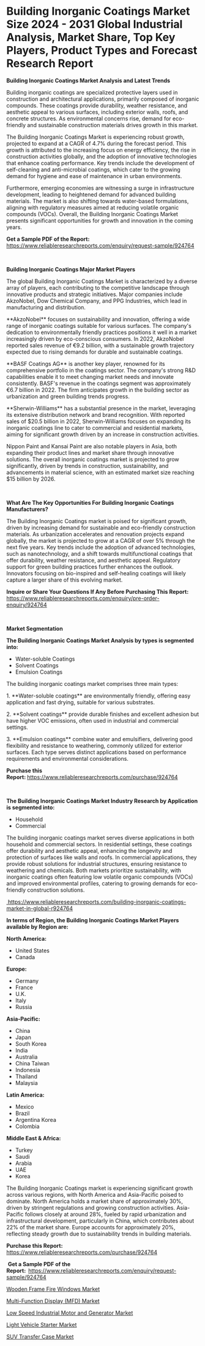 <p><h1>Building Inorganic Coatings Market Size 2024 - 2031 Global Industrial Analysis, Market Share, Top Key Players, Product Types and Forecast Research Report</h1></p><p><strong>Building Inorganic Coatings Market Analysis and Latest Trends</strong></p>
<p><p>Building inorganic coatings are specialized protective layers used in construction and architectural applications, primarily composed of inorganic compounds. These coatings provide durability, weather resistance, and aesthetic appeal to various surfaces, including exterior walls, roofs, and concrete structures. As environmental concerns rise, demand for eco-friendly and sustainable construction materials drives growth in this market.</p><p>The Building Inorganic Coatings Market is experiencing robust growth, projected to expand at a CAGR of 4.7% during the forecast period. This growth is attributed to the increasing focus on energy efficiency, the rise in construction activities globally, and the adoption of innovative technologies that enhance coating performance. Key trends include the development of self-cleaning and anti-microbial coatings, which cater to the growing demand for hygiene and ease of maintenance in urban environments.</p><p>Furthermore, emerging economies are witnessing a surge in infrastructure development, leading to heightened demand for advanced building materials. The market is also shifting towards water-based formulations, aligning with regulatory measures aimed at reducing volatile organic compounds (VOCs). Overall, the Building Inorganic Coatings Market presents significant opportunities for growth and innovation in the coming years.</p></p>
<p><strong>Get a Sample PDF of the Report:&nbsp;</strong> <a href="https://www.reliableresearchreports.com/enquiry/request-sample/924764?utm_campaign=115&utm_medium=2&utm_source=Github&utm_content=ia&utm_term=27122024&utm_id=building-inorganic-coatings">https://www.reliableresearchreports.com/enquiry/request-sample/924764</a></p>
<p>&nbsp;</p>
<p><strong>Building Inorganic Coatings Major Market Players</strong></p>
<p><p>The global Building Inorganic Coatings Market is characterized by a diverse array of players, each contributing to the competitive landscape through innovative products and strategic initiatives. Major companies include AkzoNobel, Dow Chemical Company, and PPG Industries, which lead in manufacturing and distribution.</p><p>**AkzoNobel** focuses on sustainability and innovation, offering a wide range of inorganic coatings suitable for various surfaces. The company's dedication to environmentally friendly practices positions it well in a market increasingly driven by eco-conscious consumers. In 2022, AkzoNobel reported sales revenue of €9.2 billion, with a sustainable growth trajectory expected due to rising demands for durable and sustainable coatings.</p><p>**BASF Coatings AG** is another key player, renowned for its comprehensive portfolio in the coatings sector. The company's strong R&D capabilities enable it to meet changing market needs and innovate consistently. BASF's revenue in the coatings segment was approximately €6.7 billion in 2022. The firm anticipates growth in the building sector as urbanization and green building trends progress.</p><p>**Sherwin-Williams** has a substantial presence in the market, leveraging its extensive distribution network and brand recognition. With reported sales of $20.5 billion in 2022, Sherwin-Williams focuses on expanding its inorganic coatings line to cater to commercial and residential markets, aiming for significant growth driven by an increase in construction activities.</p><p>Nippon Paint and Kansai Paint are also notable players in Asia, both expanding their product lines and market share through innovative solutions. The overall inorganic coatings market is projected to grow significantly, driven by trends in construction, sustainability, and advancements in material science, with an estimated market size reaching $15 billion by 2026.</p></p>
<p>&nbsp;</p>
<p><strong>What Are The Key Opportunities For Building Inorganic Coatings Manufacturers?</strong></p>
<p><p>The Building Inorganic Coatings market is poised for significant growth, driven by increasing demand for sustainable and eco-friendly construction materials. As urbanization accelerates and renovation projects expand globally, the market is projected to grow at a CAGR of over 5% through the next five years. Key trends include the adoption of advanced technologies, such as nanotechnology, and a shift towards multifunctional coatings that offer durability, weather resistance, and aesthetic appeal. Regulatory support for green building practices further enhances the outlook. Innovators focusing on bio-inspired and self-healing coatings will likely capture a larger share of this evolving market.</p></p>
<p><strong>Inquire or Share Your Questions If Any Before Purchasing This Report:</strong> <a href="https://www.reliableresearchreports.com/enquiry/pre-order-enquiry/924764?utm_campaign=115&utm_medium=2&utm_source=Github&utm_content=ia&utm_term=27122024&utm_id=building-inorganic-coatings">https://www.reliableresearchreports.com/enquiry/pre-order-enquiry/924764</a></p>
<p>&nbsp;</p>
<p><strong>Market Segmentation</strong></p>
<p><strong>The Building Inorganic Coatings Market Analysis by types is segmented into:</strong></p>
<p><ul><li>Water-soluble Coatings</li><li>Solvent Coatings</li><li>Emulsion Coatings</li></ul></p>
<p><p>The building inorganic coatings market comprises three main types: </p><p>1. **Water-soluble coatings** are environmentally friendly, offering easy application and fast drying, suitable for various substrates. </p><p>2. **Solvent coatings** provide durable finishes and excellent adhesion but have higher VOC emissions, often used in industrial and commercial settings. </p><p>3. **Emulsion coatings** combine water and emulsifiers, delivering good flexibility and resistance to weathering, commonly utilized for exterior surfaces. Each type serves distinct applications based on performance requirements and environmental considerations.</p></p>
<p><strong>Purchase this Report:&nbsp;</strong><a href="https://www.reliableresearchreports.com/purchase/924764?utm_campaign=115&utm_medium=2&utm_source=Github&utm_content=ia&utm_term=27122024&utm_id=building-inorganic-coatings">https://www.reliableresearchreports.com/purchase/924764</a></p>
<p>&nbsp;</p>
<p><strong>The Building Inorganic Coatings Market Industry Research by Application is segmented into:</strong></p>
<p><ul><li>Household</li><li>Commercial</li></ul></p>
<p><p>The building inorganic coatings market serves diverse applications in both household and commercial sectors. In residential settings, these coatings offer durability and aesthetic appeal, enhancing the longevity and protection of surfaces like walls and roofs. In commercial applications, they provide robust solutions for industrial structures, ensuring resistance to weathering and chemicals. Both markets prioritize sustainability, with inorganic coatings often featuring low volatile organic compounds (VOCs) and improved environmental profiles, catering to growing demands for eco-friendly construction solutions.</p></p>
<p><a href="https://www.reliableresearchreports.com/building-inorganic-coatings-market-in-global-r924764?utm_campaign=115&utm_medium=2&utm_source=Github&utm_content=ia&utm_term=27122024&utm_id=building-inorganic-coatings">&nbsp;https://www.reliableresearchreports.com/building-inorganic-coatings-market-in-global-r924764</a></p>
<p><strong>In terms of Region, the Building Inorganic Coatings Market Players available by Region are:</strong></p>
<p>
    <p> <strong> North America: </strong>
        <ul>
            <li>United States</li>
            <li>Canada</li>
        </ul>
        </p> 
    <p> <strong> Europe: </strong>
        <ul>
            <li>Germany</li>
            <li>France</li>
            <li>U.K.</li>
            <li>Italy</li>
            <li>Russia</li>
        </ul>
        </p> 
    <p> <strong> Asia-Pacific: </strong>
        <ul>
            <li>China</li>
            <li>Japan</li>
            <li>South Korea</li>
            <li>India</li>
            <li>Australia</li>
            <li>China Taiwan</li>
            <li>Indonesia</li>
            <li>Thailand</li>
            <li>Malaysia</li>
        </ul>
        </p> 
    <p> <strong> Latin America: </strong>
        <ul>
            <li>Mexico</li>
            <li>Brazil</li>
            <li>Argentina Korea</li>
            <li>Colombia</li>
        </ul>
        </p> 
    <p> <strong> Middle East & Africa: </strong>
        <ul>
            <li>Turkey</li>
            <li>Saudi</li>
            <li>Arabia</li>
            <li>UAE</li>
            <li>Korea</li>
        </ul>
    </p>
    </p>
<p><p>The Building Inorganic Coatings market is experiencing significant growth across various regions, with North America and Asia-Pacific poised to dominate. North America holds a market share of approximately 30%, driven by stringent regulations and growing construction activities. Asia-Pacific follows closely at around 28%, fueled by rapid urbanization and infrastructural development, particularly in China, which contributes about 22% of the market share. Europe accounts for approximately 20%, reflecting steady growth due to sustainability trends in building materials.</p></p>
<p><strong>Purchase this Report: </strong><a href="https://www.reliableresearchreports.com/purchase/924764?utm_campaign=115&utm_medium=2&utm_source=Github&utm_content=ia&utm_term=27122024&utm_id=building-inorganic-coatings">https://www.reliableresearchreports.com/purchase/924764</a></p>
<p>&nbsp;<strong>Get a Sample PDF of the Report:&nbsp;&nbsp;</strong><a href="https://www.reliableresearchreports.com/enquiry/request-sample/924764?utm_campaign=115&utm_medium=2&utm_source=Github&utm_content=ia&utm_term=27122024&utm_id=building-inorganic-coatings">https://www.reliableresearchreports.com/enquiry/request-sample/924764</a></p>
<p><strong></strong></p>
<p><p><a href="https://github.com/arnoldannice0/Market-Research-Report-List-1/blob/main/wooden-frame-fire-windows-market.md?utm_campaign=115&utm_medium=2&utm_source=Github&utm_content=ia&utm_term=27122024&utm_id=building-inorganic-coatings">Wooden Frame Fire Windows Market</a></p><p><a href="https://github.com/JakirUddin651/Market-Research-Report-List-1/blob/main/multi-function-display-mfd-market.md?utm_campaign=115&utm_medium=2&utm_source=Github&utm_content=ia&utm_term=27122024&utm_id=building-inorganic-coatings">Multi-Function Display (MFD) Market</a></p><p><a href="https://github.com/bensemilia864/Market-Research-Report-List-1/blob/main/low-speed-industrial-motor-and-generator-market.md?utm_campaign=115&utm_medium=2&utm_source=Github&utm_content=ia&utm_term=27122024&utm_id=building-inorganic-coatings">Low Speed Industrial Motor and Generator Market</a></p><p><a href="https://github.com/gerdabatiskzv9/Market-Research-Report-List-1/blob/main/light-vehicle-starter-market.md?utm_campaign=115&utm_medium=2&utm_source=Github&utm_content=ia&utm_term=27122024&utm_id=building-inorganic-coatings">Light Vehicle Starter Market</a></p><p><a href="https://github.com/justalichtenberger/Market-Research-Report-List-1/blob/main/suv-transfer-case-market.md?utm_campaign=115&utm_medium=2&utm_source=Github&utm_content=ia&utm_term=27122024&utm_id=building-inorganic-coatings">SUV Transfer Case Market</a></p></p>